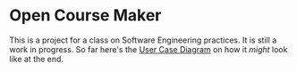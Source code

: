 # Open Course Maker

This is a project for a class on Software Engineering practices. It is still a work in progress. So far here's the [User Case Diagram](https://lucid.app/lucidspark/94d4a49a-6547-49bb-b039-61c937f4fad5/edit?viewport_loc=975%2C2143%2C6591%2C3299%2C0_0&invitationId=inv_b5ebf50d-cabd-4f4c-869d-5319767ecfc5) on how it *might* look like at the end.
